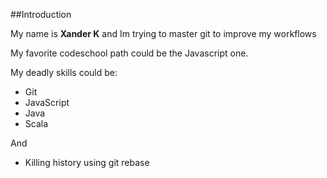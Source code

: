 ##Introduction

My name is **Xander K** and Im trying to master git to improve my workflows

My favorite codeschool path could be the Javascript one.

My deadly skills could be:

* Git
* JavaScript
* Java
* Scala

And
* Killing history using git rebase